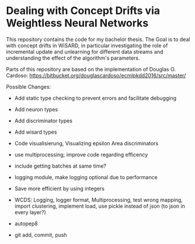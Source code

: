 # Dealing with Concept Drifts via Weightless Neural Networks

This repository contains the code for my bachelor thesis.
The Goal is to deal with concept drifts in WiSARD, in particular investigating the role of incremental update and unlearning for different data streams and understanding the effect of the algorithm's parameters.

Parts of this repository are based on the implementation of Douglas O. Cardoso: https://bitbucket.org/douglascardoso/ecmlpkdd2016/src/master/


Possible Changes:
* Add static type checking to prevent errors and facilitate debugging
* Add neuron types
* Add discriminator types
* Add wisard types

* Code visualisierung, Visualizing epsilon Area discriminators
* use multiprocessing; improve code regarding efficency
* include getting batches at same time?
* logging module, make logging optional due to performance
* Save more efficient by using integers
* WCDS: Logging, logger format, Multiprocessing, test wrong mapping, import clustering, implement load, use pickle instead of json (to json in every layer?)
* autopep8
* git add, commit, push

